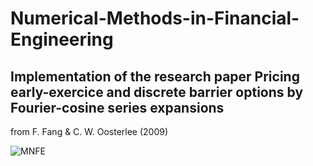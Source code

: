 # Numerical-Methods-in-Financial-Engineering

## Implementation of the research paper Pricing early-exercice and discrete barrier options by Fourier-cosine series expansions 
from F. Fang & C. W. Oosterlee (2009)

![MNFE](https://user-images.githubusercontent.com/55435176/186273661-9b91c226-4ec1-4ccd-b2b1-87052c6dc746.PNG)
